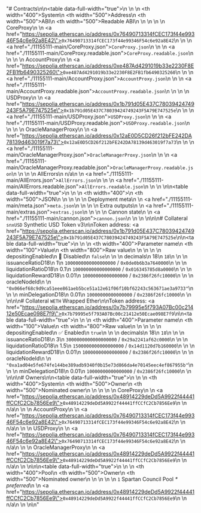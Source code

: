 "# Contracts\n\n<table data-full-width=\"true\">\n  <thead>\n    <tr>\n      <th width=\"400\">System</th>\n      <th width=\"500\">Address</th>\n      <th width=\"500\">ABI</th>\n      <th width=\"500\">Readable ABI</th>\n    </tr>\n  </thead>\n  <tbody>\n    <tr>\n      <td>CoreProxy</td>\n      <td>\n        <a href=\"https://sepolia.etherscan.io/address/0x76490713314fCEC173f44e99346F54c6e92a8E42\"><code>0x76490713314fCEC173f44e99346F54c6e92a8E42</code></a>\n      </td>\n      <td>\n        <a href=\"./11155111-main/CoreProxy.json\"><code>CoreProxy.json</code></a>\n      </td>\n      <td>\n        <a href=\"./11155111-main/CoreProxy.readable.json\"><code>CoreProxy.readable.json</code></a>\n      </td>\n    </tr>\n    <tr>\n      <td>AccountProxy</td>\n      <td>\n        <a href=\"https://sepolia.etherscan.io/address/0xe487Ad4291019b33e2230F8E2FB1fb6490325260\"><code>0xe487Ad4291019b33e2230F8E2FB1fb6490325260</code></a>\n      </td>\n      <td>\n        <a href=\"./11155111-main/AccountProxy.json\"><code>AccountProxy.json</code></a>\n      </td>\n      <td>\n        <a href=\"./11155111-main/AccountProxy.readable.json\"><code>AccountProxy.readable.json</code></a>\n      </td>\n    </tr>\n    <tr>\n      <td>USDProxy</td>\n      <td>\n        <a href=\"https://sepolia.etherscan.io/address/0x1b791d05E437C78039424749243F5A79E747525e\"><code>0x1b791d05E437C78039424749243F5A79E747525e</code></a>\n      </td>\n      <td>\n        <a href=\"./11155111-main/USDProxy.json\"><code>USDProxy.json</code></a>\n      </td>\n      <td>\n        <a href=\"./11155111-main/USDProxy.readable.json\"><code>USDProxy.readable.json</code></a>\n      </td>\n    </tr>\n    <tr>\n      <td>OracleManagerProxy</td>\n      <td>\n        <a href=\"https://sepolia.etherscan.io/address/0x12aE0D5CD26f212bFE242DA78139d463019f7a73\"><code>0x12aE0D5CD26f212bFE242DA78139d463019f7a73</code></a>\n      </td>\n      <td>\n        <a href=\"./11155111-main/OracleManagerProxy.json\"><code>OracleManagerProxy.json</code></a>\n      </td>\n      <td>\n        <a href=\"./11155111-main/OracleManagerProxy.readable.json\"><code>OracleManagerProxy.readable.json</code></a>\n      </td>\n    </tr>\n    <tr>\n      <td>AllErrors</td>\n      <td>n/a</td>\n      <td>\n        <a href=\"./11155111-main/AllErrors.json\"><code>AllErrors.json</code></a>\n      </td>\n      <td>\n        <a href=\"./11155111-main/AllErrors.readable.json\"><code>AllErrors.readable.json</code></a>\n      </td>\n    </tr>\n  </tbody>\n</table>\n<table data-full-width=\"true\">\n  <thead>\n    <tr>\n      <th width=\"400\"></th>\n      <th width=\"500\">JSON</th>\n    </tr>\n  </thead>\n  <tbody>\n    <tr>\n      <td>Deployment meta</td>\n      <td>\n        <a href=\"./11155111-main/meta.json\"><code>meta.json</code></a>\n      </td>\n    </tr>\n    <tr>\n      <td>Extra outputs</td>\n      <td>\n        <a href=\"./11155111-main/extras.json\"><code>extras.json</code></a>\n      </td>\n    </tr>\n    <tr>\n      <td>Cannon state</td>\n      <td>\n        <a href=\"./11155111-main/cannon.json\"><code>cannon.json</code></a>\n      </td>\n    </tr>\n  </tbody>\n</table>\n\n# Collateral `snxUSD` Synthetic USD Token v3\n\nToken address: <a href=\"https://sepolia.etherscan.io/address/0x1b791d05E437C78039424749243F5A79E747525e\"><code>0x1b791d05E437C78039424749243F5A79E747525e</code></a>\n\n<table data-full-width=\"true\">\n  <thead>\n    <tr>\n      <th width=\"400\">Parameter name</th>\n      <th width=\"100\">Value</th>\n      <th width=\"800\">Raw value</th>\n    </tr>\n  </thead>\n  <tbody>\n    <tr>\n      <td>depositingEnabled</td>\n      <td>🚫 Disabled</td>\n      <td><code>false</code></td>\n    </tr>\n    <tr>\n      <td>decimals</td>\n      <td>18</td>\n      <td><code>18</code></td>\n    </tr>\n    <tr>\n      <td>issuanceRatioD18</td>\n      <td>1</td>\n      <td><code>1000000000000000000</code> / <code>0x0de0b6b3a7640000</code></td>\n    </tr>\n    <tr>\n      <td>liquidationRatioD18</td>\n      <td>0.1</td>\n      <td><code>100000000000000000</code> / <code>0x016345785d8a0000</code></td>\n    </tr>\n    <tr>\n      <td>liquidationRewardD18</td>\n      <td>0.01</td>\n      <td><code>10000000000000000</code> / <code>0x2386f26fc10000</code></td>\n    </tr>\n    <tr>\n      <td>oracleNodeId</td>\n      <td></td>\n      <td><code>\"0x066ef68c9d9ca51eee861aeb5bce51a12e61f06f10bf62243c563671ae3a9733\"</code></td>\n    </tr>\n    <tr>\n      <td>minDelegationD18</td>\n      <td>0.01</td>\n      <td><code>10000000000000000</code> / <code>0x2386f26fc10000</code></td>\n    </tr>\n  </tbody>\n</table>\n\n# Collateral `WETH` Wrapped Ether\n\nToken address: <a href=\"https://sepolia.etherscan.io/address/0x7b79995e5f793A07Bc00c21412e50Ecae098E7f9\"><code>0x7b79995e5f793A07Bc00c21412e50Ecae098E7f9</code></a>\n\n<table data-full-width=\"true\">\n  <thead>\n    <tr>\n      <th width=\"400\">Parameter name</th>\n      <th width=\"100\">Value</th>\n      <th width=\"800\">Raw value</th>\n    </tr>\n  </thead>\n  <tbody>\n    <tr>\n      <td>depositingEnabled</td>\n      <td>✅ Enabled</td>\n      <td><code>true</code></td>\n    </tr>\n    <tr>\n      <td>decimals</td>\n      <td>18</td>\n      <td><code>18</code></td>\n    </tr>\n    <tr>\n      <td>issuanceRatioD18</td>\n      <td>3</td>\n      <td><code>3000000000000000000</code> / <code>0x29a2241af62c0000</code></td>\n    </tr>\n    <tr>\n      <td>liquidationRatioD18</td>\n      <td>1.5</td>\n      <td><code>1500000000000000000</code> / <code>0x14d1120d7b160000</code></td>\n    </tr>\n    <tr>\n      <td>liquidationRewardD18</td>\n      <td>0.01</td>\n      <td><code>10000000000000000</code> / <code>0x2386f26fc10000</code></td>\n    </tr>\n    <tr>\n      <td>oracleNodeId</td>\n      <td></td>\n      <td><code>\"0xa1ad04e5fe674fe144be389adb9340f0b15e73d866da4e70145eec4ef867955b\"</code></td>\n    </tr>\n    <tr>\n      <td>minDelegationD18</td>\n      <td>0.01</td>\n      <td><code>10000000000000000</code> / <code>0x2386f26fc10000</code></td>\n    </tr>\n  </tbody>\n</table>\n\n# Owners\n\n<table data-full-width=\"true\">\n  <thead>\n    <tr>\n      <th width=\"400\">System</th>\n      <th width=\"500\">Owner</th>\n      <th width=\"500\">Nominated owner</th>\n    </tr>\n  </thead>\n  <tbody>\n    <tr>\n      <td>CoreProxy</td>\n      <td>\n        <a href=\"https://sepolia.etherscan.io/address/0x48914229deDd5A9922f44441ffCCfC2Cb7856Ee9\"><code>0x48914229deDd5A9922f44441ffCCfC2Cb7856Ee9</code></a>\n      </td>\n      <td>n/a</td>\n    </tr>\n    <tr>\n      <td>AccountProxy</td>\n      <td>\n        <a href=\"https://sepolia.etherscan.io/address/0x76490713314fCEC173f44e99346F54c6e92a8E42\"><code>0x76490713314fCEC173f44e99346F54c6e92a8E42</code></a>\n      </td>\n      <td>n/a</td>\n    </tr>\n    <tr>\n      <td>USDProxy</td>\n      <td>\n        <a href=\"https://sepolia.etherscan.io/address/0x76490713314fCEC173f44e99346F54c6e92a8E42\"><code>0x76490713314fCEC173f44e99346F54c6e92a8E42</code></a>\n      </td>\n      <td>n/a</td>\n    </tr>\n    <tr>\n      <td>OracleManagerProxy</td>\n      <td>\n        <a href=\"https://sepolia.etherscan.io/address/0x48914229deDd5A9922f44441ffCCfC2Cb7856Ee9\"><code>0x48914229deDd5A9922f44441ffCCfC2Cb7856Ee9</code></a>\n      </td>\n      <td>n/a</td>\n    </tr>\n  </tbody>\n</table>\n\n<table data-full-width=\"true\">\n  <thead>\n    <tr>\n      <th width=\"400\">Pool</th>\n      <th width=\"500\">Owner</th>\n      <th width=\"500\">Nominated owner</th>\n    </tr>\n  </thead>\n  <tbody>\n    <tr>\n      <td><code>1</code> Spartan Council Pool <i>* preferred</i></td>\n      <td>\n        <a href=\"https://sepolia.etherscan.io/address/0x48914229deDd5A9922f44441ffCCfC2Cb7856Ee9\"><code>0x48914229deDd5A9922f44441ffCCfC2Cb7856Ee9</code></a>\n      </td>\n      <td>n/a</td>\n    </tr>\n  </tbody>\n</table>\n"
